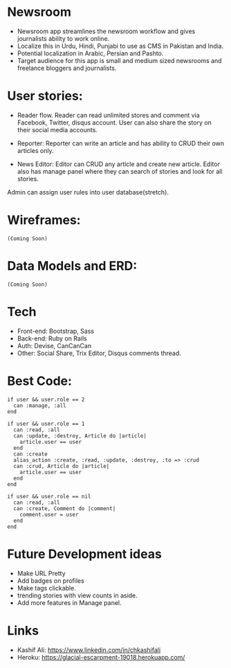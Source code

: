 # Newsroom

- Newsroom app streamlines the newsroom workflow and gives journalists ability to work online. 
- Localize this in Urdu, Hindi, Punjabi to use as CMS in Pakistan and India.
- Potential localization in Arabic, Persian and Pashto.
- Target audience for this app is small and medium sized newsrooms and freelance bloggers and journalists.


# User stories:
- Reader flow. Reader can read unlimited stores and comment via Facebook, Twitter, disqus account. User can also share the story on their social media accounts.

- Reporter: Reporter can write an article and has ability to CRUD their own articles only.

- News Editor: Editor can CRUD any article and create new article. Editor also has manage panel where they can search of stories and look for all stories.


Admin can assign user rules into user database(stretch).

# Wireframes:

    (Coming Soon)

# Data Models and ERD:

    (Coming Soon)

# Tech
- Front-end: Bootstrap, Sass
- Back-end: Ruby on Rails
- Auth: Devise, CanCanCan
- Other: Social Share, Trix Editor, Disqus comments thread.


# Best Code:
```
if user && user.role == 2
  can :manage, :all
end

if user && user.role == 1
  can :read, :all
  can :update, :destroy, Article do |article|
    article.user == user
  end
  can :create
  alias_action :create, :read, :update, :destroy, :to => :crud
  can :crud, Article do |article|
    article.user == user
  end
end

if user && user.role == nil
  can :read, :all
  can :create, Comment do |comment|
    comment.user = user
  end
end
```

# Future Development ideas
- Make URL Pretty 
- Add badges on profiles 
- Make tags clickable.
- trending stories with view counts in aside.
- Add more features in Manage panel.

# Links
- Kashif Ali: https://www.linkedin.com/in/chkashifali
- Heroku: https://glacial-escarpment-19018.herokuapp.com/
